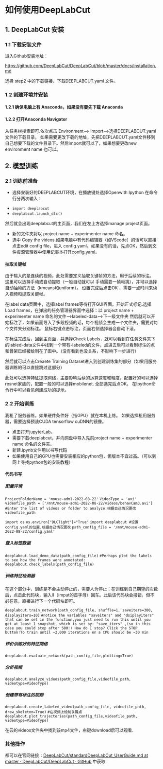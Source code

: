 # 如何使用DeepLabCut
## 1. DeepLabCut 安装
### 1.1 下载安装文件
进入Github安装地址：

https://github.com/DeepLabCut/DeepLabCut/blob/master/docs/installation.md

选择 step2 中的下载链接，下载DEEPLABCUT.yaml 文件。

### 1.2 创建环境并安装
#### 1.2.1 确保电脑上有 Anaconda，如果没有要先下载 Anaconda
#### 1.2.2 打开Anaconda Navigator
从任务栏搜索即可.依次点击 Environment--> Import-->选择DEEPLABCUT.yaml文件的下载目录。
如果需要更改下载的地址，先把DEEPLABCUT.yaml文件移到自己想要下载的文件目录下。然后import就可以了，如果想要更改new environment name 也可以。

## 2. 模型训练
### 2.1 训练前准备
+ 选择安装好的DEEPLABCUT环境，在播放键处选择Openwith Ipython
在命令行分两次输入：
- `import deeplabcut`
- `deeplabcut.launch_dlc()`

然后就会出现deeplabcut的主页面，我们在左上方选择manage project页面。
+ 新的文件夹将以  project name + experimenter name 命名。
+ 选中 Copy the videos.如果电脑中有代码编辑器（如VScode）的话可以直接点击edit config file，进入 config.yaml。如果没有的话，先点OK，然后到文件资源管理器中使用记事本打开config.yaml。

#### 抽取关键帧
由于输入的是连续的视频，此处需要定义抽取关键帧的方法，用于后续的标注。 这里可以选择手动或自动提取（一般自动就可以 手动需要一帧帧挑），并可以选择自动抽帧的方法（kmeans和uniform）。
设置完成后点击OK ，需要一点时间来读入视频和提取关键帧。

在label data页面中，选择label frames等待打开GUI界面，开始正式标记.选择Load frames，在弹出的任务管理器界面中选择：以  project name + experimenter name 命名的文件-->labeled-data-->下一级文件夹
然后就可以开始标注了，如果前面导入了多段视频的话，每个视频会生成一个文件夹，需要对每个文件夹分别标注。
鼠标右键点击标注，页面右侧选择器会自动下滚。

在标注完成后，回到主页面，并选择Check Labels，就可以看到在任务文件夹下的labled-data文件中找到一个带有-labeled的文件，点进去后可以看到标注的点和骨架已经被绘制在了图中。（没有看到也没关系，不影响下一步进行）

然后就可以点击Creaete Training Dataset进入到创建训练集的部分（如果用服务器训练的可以直接跳过这部分）

此处可以选择特征提取网络，主要影响后续的运算速度和精度，配置好的可以选择resnet家族的，配置一般的可以选择mobilenet.
全部选完后点OK。
在Ipython命令行中可以看见创建成功的提示。

### 2.2 开始训练
我租了服务器练，如果硬件条件好（指GPU）就在本机上练。
如果选择租用服务器，需要选择预装CUDA tensorflow cuDNN的镜像。
+ 点击打开jupyterLab。
+ 需要下载deeplabcut，并向网盘中导入先前project name + experimenter name 命名的文件夹。
+ 新建.ipynb文件用以书写代码
+ 如果使用自己的GPU也需要安装相应的python包，但版本不宜过高。（可以到网上寻找python包的安装教程）

#### 代码书写
##### 配置环境
`ProjectFolderName = 'mouse-adm1-2022-08-22'`
`VideoType = 'avi' `
`videofile_path = ['/mnt/mouse-adm1-2022-08-22/videos/behavCam3.avi'] #Enter the list of videos or folder to analyze.根据自己情况更改`
`videofile_path`


`import os`
`os.environ["DLClight"]="True"`
`import deeplabcut #设置config.yaml的位置,根据自己情况更改`
`path_config_file = '/mnt/mouse-adm1-2022-08-22/config.yaml'`

##### 载入标签数据
`deeplabcut.load_demo_data(path_config_file)`
`#Perhaps plot the labels to see how the frames were annotated:`
`deeplabcut.check_labels(path_config_file)`

##### 训练特征检测器
在这个部分中，训练是不会主动停止的，需要人为停止：在训练到自己期望的次数后，点击此代码块，输入II（imput的首字母）回车。此后该代码块会报错，但不必在意，直接进行下一个代码块即可。

`deeplabcut.train_network(path_config_file, shuffle=1, saveiters=300, displayiters=10)`
`#notice the variables "saveiters" and "dsiplayiters" that can be set in the function,you just need to run this until you get at least 1 snapshot, which is set by: "save_iters" ,(so in this case you could stop after 500!) How do I stop? Click the STOP button!To train until ~2,000 iterations on a CPU should be ~30 min`

##### 评价训练好的特征网络
`deeplabcut.evaluate_network(path_config_file,plotting=True)`

##### 分析视频
`deeplabcut.analyze_videos(path_config_file,videofile_path, videotype=VideoType)`

##### 创建带有标注的视频
`deeplabcut.create_labeled_video(path_config_file, videofile_path, draw_skeleton=True)`
`#在视频上绘制关键点`
`deeplabcut.plot_trajectories(path_config_file,videofile_path, videotype=VideoType)`

在云的videos文件夹中找到该mp4文件，右键download后可以观看.

### 其他操作
都可以在官网链接：[DeepLabCut/standardDeepLabCut_UserGuide.md at master · DeepLabCut/DeepLabCut · GitHub](https://github.com/DeepLabCut/DeepLabCut/blob/master/docs/standardDeepLabCut_UserGuide.md) 中获取